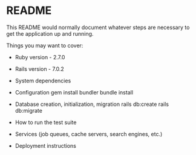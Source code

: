 # README

This README would normally document whatever steps are necessary to get the
application up and running.

Things you may want to cover:

* Ruby version - 2.7.0

* Rails version - 7.0.2

* System dependencies

* Configuration
    gem install bundler
    bundle install

* Database creation, initialization, migration
    rails db:create
    rails db:migrate

* How to run the test suite

* Services (job queues, cache servers, search engines, etc.)

* Deployment instructions

